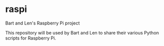 # raspi
Bart and Len's Raspberry Pi project

This repository will be used by Bart and Len to share their various Python scripts for Raspberry Pi.
